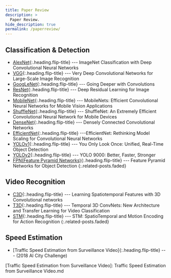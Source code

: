 ```yaml
---
title: Paper Review
description: >
  Paper Review.
hide_description: true
permalink: /paperreview/
---
```


## Classification & Detection
* [AlexNet]{:.heading.flip-title} --- ImageNet Classification with Deep Convolutional Neural Networks
* [VGG]{:.heading.flip-title} --- Very Deep Convolutional Networks for Large-Scale Image Recognition
* [GoogLeNet]{:.heading.flip-title} --- Going Deeper with Convolutions
* [ResNet]{:.heading.flip-title} --- Deep Residual Learning for Image Recognition
* [MobileNet]{:.heading.flip-title} --- MobileNets: Efficient Convolutional Neural Networks for Mobile Vision Applications
* [ShuffleNet]{:.heading.flip-title} --- ShuffleNet: An Extremely Efficient Convolutional Neural Network for Mobile Devices
* [DenseNet]{:.heading.flip-title} --- Densely Connected Convolutional Networks
* [EfficientNet]{:.heading.flip-title} ---EfficientNet: Rethinking Model Scaling for Convolutional Neural Networks
* [YOLOv1]{:.heading.flip-title} --- You Only Look Once: Unified, Real-Time Object Detection
* [YOLOv2]{:.heading.flip-title} --- YOLO 9000: Better, Faster, Stronger
* [FPN(Feature Pyramid Networks)]{:.heading.flip-title} --- Feature Pyramid Networks for Object Detection
{:.related-posts.faded}


## Video Recognition
* [C3D]{:.heading.flip-title} --- Learning Spatiotemporal Features with 3D Convolutional networks
* [T3D]{:.heading.flip-title} --- Temporal 3D ConvNets: New Architecture and Transfer Learning for Video Classification
* [STM]{:.heading.flip-title} --- STM: SpatioTemporal and Motion Encoding for Action Recognition
{:.related-posts.faded}


## Speed Estimation
* [Traffic Speed Estimation from Surveillance Video]{:.heading.flip-title} --- (2018 AI City Challenge)

<!--
## Other
* [LICENSE]{:.heading.flip-title} --- The license of this project.
* [NOTICE]{:.heading.flip-title} --- Parts of this program are provided under separate licenses.
* [CHANGELOG]{:.heading.flip-title} --- Version history of Hydejack.
{:.related-posts.faded}
-->





[AlexNet]: AlexNet.md
[VGG]: VGG.md
[GoogLeNet]: GoogLeNet.md
[ResNet]: ResNet.md
[MobileNet]: MobileNet.md
[ShuffleNet]: ShuffleNet.md
[DenseNet]: DenseNet.md
[EfficientNet]: EfficientNet.md
[yolov1]: YOLOv1.md
[YOLOv2]: YOLOv2.md
[FPN(Feature Pyramid Networks)]: FPN.md

[C3D]: C3D.md
[T3D]: T3D.md
[STM]: STM.md


[Traffic Speed Estimation from Surveillance Video]: Traffic Speed Estimation from Surveillance Video.md
<!--
  [LICENSE]: ../LICENSE.md
  [NOTICE]: ../NOTICE.md
  [CHANGELOG]: ../CHANGELOG.md
-->
